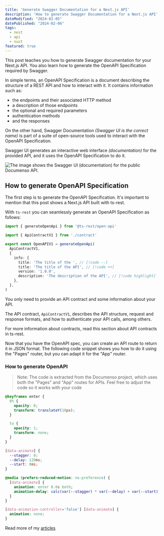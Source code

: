 ```yaml
---
title: 'Generate Swagger Documentation for a Nest.js API'
description: 'How to generate Swagger Documentation for a Next.js API' 
dateModified: "2024-02-05"
datePublished: "2024-02-06"
tags:
  - nest
  - api
  - nuxt
featured: true
---
```


This post teaches you how to generate Swagger documentation for your Next.js API. You also learn how to generate the OpenAPI Specification required by Swagger.
<!--more-->
In simple terms, an OpenAPI Specification is a document describing the structure of a REST API and how to interact with it. It contains information such as:

- the endpoints and their associated HTTP method
- a description of those endpoints
- the optional and required parameters
- authentication methods
- and the responses

On the other hand, Swagger Documentation _(Swagger UI is the correct name)_ is part of a suite of open-source tools used to interact with the OpenAPI Specification. 

Swagger UI generates an interactive web interface _(documentation)_ for the provided API, and it uses the OpenAPI Specification to do it.


![The image shows the Swagger UI (documentation) for the public Documenso API.](/img/openapi.webp)

## How to generate OpenAPI Specification

The first step is to generate the OpenAPI Specification. It's important to mention that this post shows a Next.js API built with ts-rest. 

With `ts-rest` you can seamlessly generate an OpenAPI Specification as follows:

```ts [/server/contract.ts]
import { generateOpenApi } from '@ts-rest/open-api'

import { ApiContractV1 } from './contract'

export const OpenAPIV1 = generateOpenApi(
  ApiContractV1,
  {
    info: {
      title: 'The title of the ', // [!code --]
      title: 'The title of the API', // [!code ++]
      version: '1.0.0',
      description: 'The description of the API', // [!code highlight]
    },
  },
)
```

You only need to provide an API contract and some information about your API.

The API contract, `ApiContractV1`, describes the API structure, request and response formats, and how to authenticate your API calls, among others.

For more information about contracts, read this section about API contracts in ts-rest.

Now that you have the OpenAPI spec, you can create an API route to return it in JSON format. The following code snippet shows you how to do it using the "Pages" router, but you can adapt it for the "App" router.

### How to generate OpenAPI

> Note: The code is extracted from the Documenso project, which uses both the "Pages" and "App" routes for APIs. Feel free to adjust the code so it works with your code

```css [base.css]
@keyframes enter {
  0% {
    opacity: 0;
    transform: translateY(10px);
  }

  to {
    opacity: 1;
    transform: none;
  }
}

[data-animate] {
  --stagger: 0;
  --delay: 120ms;
  --start: 0ms;
}

@media (prefers-reduced-motion: no-preference) {
  [data-animate] {
    animation: enter 0.6s both;
    animation-delay: calc(var(--stagger) * var(--delay) + var(--start));
  }
}

[data-animation-controller='false'] [data-animate] {
  animation: none;
}

```

Read more of my [articles](/articles)

